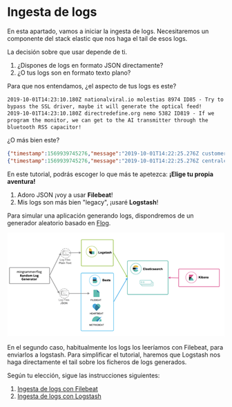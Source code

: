 # Ingesta de logs

En esta apartado, vamos a iniciar la ingesta de logs. Necesitaremos un componente del stack elastic que nos haga el tail de esos logs.

La decisión sobre que usar depende de ti.

1. ¿Dispones de logs en formato JSON directamente?
2. ¿O tus logs son en formato texto plano?

Para que nos entendamos, ¿el aspecto de tus logs es este?

```
2019-10-01T14:23:10.180Z nationalviral.io molestias 8974 ID85 - Try to bypass the SSL driver, maybe it will generate the optical feed!
2019-10-01T14:23:10.180Z directredefine.org nemo 5382 ID819 - If we program the monitor, we can get to the AI transmitter through the bluetooth RSS capacitor!
```

¿O más bien este?

```json
{"timestamp":1569939745276,"message":"2019-10-01T14:22:25.276Z customere-services.org est 693 ID363 - The IB alarm is down, hack the back-end driver so we can input the HDD hard drive!"}
{"timestamp":1569939745276,"message":"2019-10-01T14:22:25.276Z centralcross-media.com exercitationem 7240 ID11 - Parsing the protocol won't do anything, we need to transmit the multi-byte AI array!"}
```

En este tutorial, podrás escoger lo que más te apetezca: **¡Elige tu propia aventura!**

1. Adoro JSON ¡voy a usar **Filebeat**!
2. Mis logs son más bien "legacy", ¡usaré **Logstash**!

Para simular una aplicación generando logs, dispondremos de un generador aleatorio basado en [Flog](https://github.com/mingrammer/flog).

![Elastic Stack](./img/elastic-stack.png)

En el segundo caso, habitualmente los logs los leeríamos con Filebeat, para enviarlos a logstash. Para simplificar el tutorial, haremos que Logstash nos haga directamente el tail sobre los ficheros de logs generados.

Según tu elección, sigue las instrucciones siguientes:

1. [Ingesta de logs con Filebeat](./filebeat.md)
2. [Ingesta de logs con Logstash](./logstash.md)